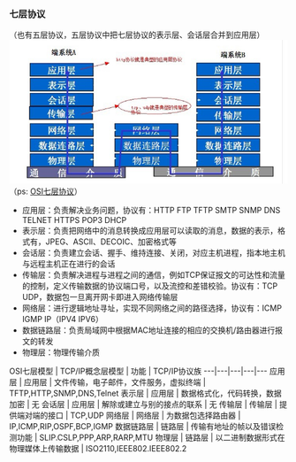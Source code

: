 ### 七层协议
（也有五层协议，五层协议中把七层协议的表示层、会话层合并到应用层）
![avatar](./image/七层.jpg)
（ps: [OSI七层协议](https://blog.csdn.net/taotongning/article/details/81352985)）<br/>
- 应用层：负责解决业务问题，协议有：HTTP FTP TFTP SMTP SNMP DNS TELNET HTTPS POP3 DHCP
- 表示层：负责把网络中的消息转换成应用层可以读取的消息，数据的表示，格式有，JPEG、ASCll、DECOIC、加密格式等
- 会话层：负责建立会话、握手、维持连接、关闭，对应主机进程，指本地主机与远程主机正在进行的会话
- 传输层：负责解决进程与进程之间的通信，例如TCP保证报文的可达性和流量的控制，定义传输数据的协议端口号，以及流控和差错校验。协议有：TCP UDP，数据包一旦离开网卡即进入网络传输层
- 网络层：进行逻辑地址寻址，实现不同网络之间的路径选择，协议有：ICMP IGMP IP（IPV4 IPV6）
- 数据链路层：负责局域网中根据MAC地址连接的相应的交换机/路由器进行报文的转发
- 物理层：物理传输介质

OSI七层模型 | TCP/IP概念层模型 | 功能 | TCP/IP协议族
---|---|---|---|---
应用层 | 应用层 | 文件传输，电子邮件，文件服务，虚拟终端 | TFTP,HTTP,SNMP,DNS,Telnet
表示层 | 应用层 | 数据格式化，代码转换，数据加密 | 无
会话层 | 应用层 | 解除或建立与别的接点的联系 | 无
传输层 | 传输层 | 提供端对端的接口 | TCP,UDP
网络层 | 网络层 | 为数据包选择路由器 | IP,ICMP,RIP,OSPF,BCP,IGMP
数据链路层 | 链路层 | 传输有地址的帧以及错误检测功能 | SLIP.CSLP,PPP,ARP,RARP,MTU
物理层 | 链路层 | 以二进制数据形式在物理媒体上传输数据 | ISO2110,IEEE802.IEEE802.2

